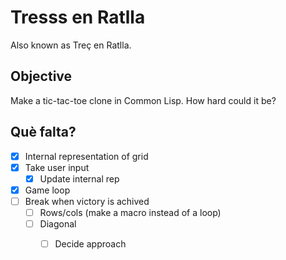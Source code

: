# Tresss en Ratlla
Also known as Treç en Ratlla.

## Objective
Make a tic-tac-toe clone in Common Lisp. How hard could it be?



## Què falta?
- [X] Internal representation of grid
- [X] Take user input
    - [X] Update internal rep
- [X] Game loop
- [ ] Break when victory is achived
    - [ ] Rows/cols (make a macro instead of a loop)
    - [ ] Diagonal 
        - [ ] Decide approach
    
